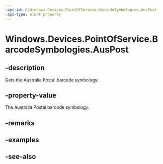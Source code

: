 ```yaml
---
-api-id: P:Windows.Devices.PointOfService.BarcodeSymbologies.AusPost
-api-type: winrt property
---
```


<!-- Property syntax
public uint AusPost { get; }
-->

# Windows.Devices.PointOfService.BarcodeSymbologies.AusPost

## -description
Gets the Australia Postal barcode symbology.

## -property-value
The Australia Postal barcode symbology.

## -remarks

## -examples

## -see-also

